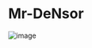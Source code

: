# Mr-DeNsor



![image](https://user-images.githubusercontent.com/113623772/231904916-e5d9d824-735d-4f96-b2e7-33b67aad2f1b.jpeg)
